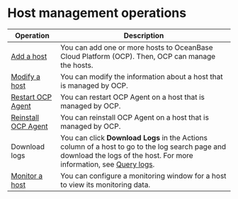 Host management operations
===============================================

|  Operation    | Description    |
|-------|--------|
| [Add a host](2.add-a-host-1.md)          | You can add one or more hosts to OceanBase Cloud Platform (OCP). Then, OCP can manage the hosts.   |
| [Modify a host](3.modify-host.md)       | You can modify the information about a host that is managed by OCP.   |
| [Restart OCP Agent](4.restart-the-ocp-agent.md)   | You can restart OCP Agent on a host that is managed by OCP.   |
| [Reinstall OCP Agent](5.reinstall-ocp-agent.md) | You can reinstall OCP Agent on a host that is managed by OCP.    |
| Download logs                                                      | You can click **Download Logs** in the Actions column of a host to go to the log search page and download the logs of the host. For more information, see [Query logs](../10.system-management-features/13.log-service-management.md). |
| [Monitor a host](6.host-monitoring.md)      | You can configure a monitoring window for a host to view its monitoring data.  |
